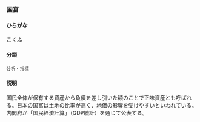 <div style="display:none;">

## [あ行](securities-terms?id=あ行)
## [か行](securities-terms?id=か行)

</div>

### 国富

#### ひらがな

こくふ

#### 分類

`分析・指標`

#### 説明

国民全体が保有する資産から負債を差し引いた額のことで正味資産とも呼ばれる。日本の国富は土地の比率が高く、地価の影響を受けやすいといわれている。内閣府が「国民経済計算」（GDP統計）を通じて公表する。

<div style="display:none;">

## [さ行](securities-terms?id=さ行)
## [た行](securities-terms?id=た行)
## [な行](securities-terms?id=な行)
## [は行](securities-terms?id=は行)
## [ま行](securities-terms?id=ま行)
## [や行](securities-terms?id=や行)
## [ら行](securities-terms?id=ら行)
## [わ行](securities-terms?id=わ行)
## [英数字・記号](securities-terms?id=英数字・記号)

</div>

